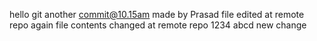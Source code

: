 hello git
another commit@10.15am made by Prasad
file edited at remote repo
again file contents changed at remote repo
1234
abcd
new change
